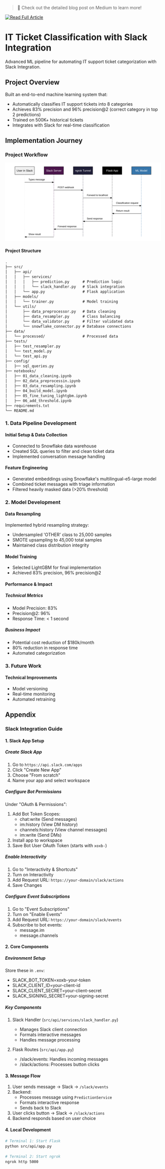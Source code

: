 > 📖 Check out the detailed blog post on Medium to learn more!

[![Read Full Article](https://img.shields.io/badge/📖%20Medium-From%20Data%20to%20Automation:%20Revolutionizing%20IT%20Support-black?style=for-the-badge&logo=medium)](https://medium.com/analytics-in-action-columbia-business-school/from-data-to-automation-revolutionizing-it-support-at-electric-4661ab08cf57)

# IT Ticket Classification with Slack Integration

Advanced ML pipeline for automating IT support ticket categorization with Slack Integration.

## Project Overview

Built an end-to-end machine learning system that:

* Automatically classifies IT support tickets into 8 categories
* Achieves 83% precision and 96% precision@2 (correct category in top 2 predictions)
* Trained on 500K+ historical tickets
* Integrates with Slack for real-time classification

## Implementation Journey

### Project Workflow

![Workflow Diagram](assets/workflow.svg)

#### Project Structure

```
.
├── src/
│   ├── api/
│   │   ├── services/
│   │   │   ├── prediction.py      # Prediction logic
│   │   │   └── slack_handler.py   # Slack integration
│   │   └── app.py                 # Flask application
│   ├── models/
│   │   └── trainer.py             # Model training
│   └── utils/
│       ├── data_preprocessor.py   # Data cleaning
│       ├── data_resampler.py      # Class balancing
│       └── data_validator.py      # Filter validated data
│       └── snowflake_connector.py # Database connections
├── data/
│   └── processed/                 # Processed data
├── tests/
│   ├── test_resampler.py
│   └── test_model.py
│   └── test_api.py
├── config/
│   ├── sql_queries.py
├── notebooks/
│   ├── 01_data_cleaning.ipynb
│   ├── 02_data_preprocessin.ipynb
│   ├── 03_data_resampling.ipynb
│   ├── 04_build_model.ipynb
│   ├── 05_fine_tuning_lightgbm.ipynb
│   ├── 06_add_threshold.ipynb
├── requirements.txt
└── README.md
```

### 1. Data Pipeline Development

#### Initial Setup & Data Collection

* Connected to Snowflake data warehouse
* Created SQL queries to filter and clean ticket data
* Implemented conversation message handling

#### Feature Engineering

* Generated embeddings using Snowflake's multilingual-e5-large model
* Combined ticket messages with triage information
* Filtered heavily masked data (>20% threshold)

### 2. Model Development

#### Data Resampling

Implemented hybrid resampling strategy:

* Undersampled 'OTHER' class to 25,000 samples
* SMOTE upsampling to 45,000 total samples
* Maintained class distribution integrity

#### Model Training

* Selected LightGBM for final implementation
* Achieved 83% precision, 96% precision@2

#### Performance & Impact

##### Technical Metrics

* Model Precision: 83%
* Precision@2: 96%
* Response Time: < 1 second

##### Business Impact

* Potential cost reduction of $180k/month
* 80% reduction in response time
* Automated categorization

### 3. Future Work

#### Technical Improvements

* Model versioning
* Real-time monitoring
* Automated retraining


## Appendix

### Slack Integration Guide 

#### 1. Slack App Setup
##### Create Slack App
1. Go to `https://api.slack.com/apps`
2. Click "Create New App"
3. Choose "From scratch"
4. Name your app and select workspace

##### Configure Bot Permissions
Under "OAuth & Permissions":
1. Add Bot Token Scopes:
    * chat:write        (Send messages)
    * im:history        (View DM history)  
    * channels:history  (View channel messages)
    * im:write         (Send DMs)
2. Install app to workspace
3. Save Bot User OAuth Token (starts with `xoxb-`)

##### Enable Interactivity
1. Go to "Interactivity & Shortcuts"
2. Turn on Interactivity
3. Add Request URL: `https://your-domain/slack/actions`
4. Save Changes

##### Configure Event Subscriptions
1. Go to "Event Subscriptions"
2. Turn on "Enable Events" 
3. Add Request URL: `https://your-domain/slack/events`
4. Subscribe to bot events:
    * message.im
    * message.channels

#### 2. Core Components

##### Environment Setup
Store these in `.env`: 
* SLACK_BOT_TOKEN=xoxb-your-token 
* SLACK_CLIENT_ID=your-client-id 
* SLACK_CLIENT_SECRET=your-client-secret 
* SLACK_SIGNING_SECRET=your-signing-secret 

##### Key Components
1. Slack Handler (`src/api/services/slack_handler.py`)
   - Manages Slack client connection
   - Formats interactive messages
   - Handles message processing

2. Flask Routes (`src/api/app.py`)
   - /slack/events: Handles incoming messages
   - /slack/actions: Processes button clicks

#### 3. Message Flow
1. User sends message → Slack → `/slack/events`
2. Backend:
   * Processes message using `PredictionService`
   * Formats interactive response
   * Sends back to Slack
3. User clicks button → Slack → `/slack/actions`
4. Backend responds based on user choice

#### 4. Local Development
```bash
# Terminal 1: Start Flask
python src/api/app.py

# Terminal 2: Start ngrok
ngrok http 5000
```
